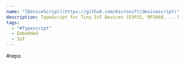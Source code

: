 ```yaml
---
name: "[DeviceScript](https://github.com/microsoft/devicescript)"
description: TypeScript for Tiny IoT Devices (ESP32, RP2040, ...)
tags:
  - "#Typescript"
  - Embedded
  - IoT
---
```

#repo